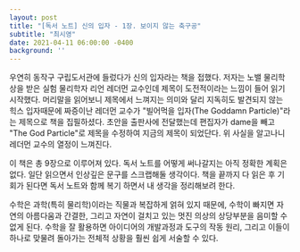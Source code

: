 ```yaml
---
layout: post
title: "[독서 노트] 신의 입자 - 1장. 보이지 않는 축구공"
subtitle: "최시영"
date: 2021-04-11 06:00:00 -0400
background: ''
---
```


우연히 동작구 구립도서관에 들렀다가 신의 입자라는 책을 접했다. 저자는 노밸 물리학상을 받은 실험 물리학자 리언 레더먼 교수인데 제목이 도전적이라는 느낌이 들어 읽기 시작했다. 머리말을 읽어보니 제목에서 느껴지는 의미와 달리 지독히도 발견되지 않는 힉스 입자때문에 짜증이난 레더먼 교수가 "빌어먹을 입자(The Goddamn Particle)"라는 제목으로 책을 집필하셨다. 초안을 출판사에 전달했는데 편집자가 dame을 빼고 "The God Particle"로 제목을 수정하여 지금의 제목이 되었단다. 위 사실을 알고나니 레더먼 교수의 열정이 느껴진다.

이 책은 총 9장으로 이루어져 있다. 독서 노트를 어떻게 써나갈지는 아직 정확한 계획은 없다. 일단 읽으면서 인상깊은 문구를 스크랩해둘 생각이다. 책을 끝까지 다 읽은 후 기회가 된다면 독서 노트와 함께 복기 하면서 내 생각을 정리해보려 한다.

수학은 과학(특히 물리학)이라는 직물과 복잡하게 얽혀 있지 때문에, 수학이 빠지면 자연의 아름다움과 간결한, 그리고 자연이 걸치고 있는 멋진 의상의 상당부분을 음미할 수 없게 된다. 수학을 잘 활용하면 아이디어의 개발과정과 도구의 작동 원리, 그리고 이들이 하나로 맞물려 돌아가는 전체적 상황을 훨씬 쉽게 서술할 수 있다.